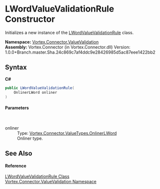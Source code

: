 # LWordValueValidationRule Constructor 
 

Initializes a new instance of the <a href="T_Vortex_Connector_ValueValidation_LWordValueValidationRule.md">LWordValueValidationRule</a> class.

**Namespace:**&nbsp;<a href="N_Vortex_Connector_ValueValidation.md">Vortex.Connector.ValueValidation</a><br />**Assembly:**&nbsp;Vortex.Connector (in Vortex.Connector.dll) Version: 1.0.0+Branch.master.Sha.24c869c7af4ddc9e28426985d5ac87eee1422bb2

## Syntax

**C#**<br />
``` C#
public LWordValueValidationRule(
	OnlinerLWord onliner
)
```


#### Parameters
&nbsp;<dl><dt>onliner</dt><dd>Type: <a href="T_Vortex_Connector_ValueTypes_OnlinerLWord.md">Vortex.Connector.ValueTypes.OnlinerLWord</a><br />Onliner type.</dd></dl>

## See Also


#### Reference
<a href="T_Vortex_Connector_ValueValidation_LWordValueValidationRule.md">LWordValueValidationRule Class</a><br /><a href="N_Vortex_Connector_ValueValidation.md">Vortex.Connector.ValueValidation Namespace</a><br />